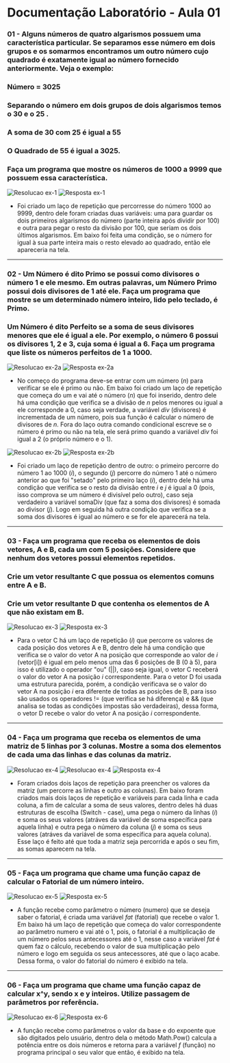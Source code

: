 # Documentação Laboratório - Aula 01

### 01 - Alguns números de quatro algarismos possuem uma característica particular. Se separamos esse número em dois grupos e os somarmos encontramos um outro número cujo quadrado é exatamente igual ao número fornecido anteriormente. Veja o exemplo:
### Número = 3025 
### Separando o número em dois grupos de dois algarismos temos o 30 e o 25 . 
### A soma de 30 com 25 é igual a 55
### O Quadrado de 55 é igual a 3025.
### Faça um programa que mostre os números de 1000 a 9999 que possuem essa característica.

![Resolucao ex-1](https://user-images.githubusercontent.com/97108963/186971832-86c83a04-a1c3-4cc7-9bc1-c2fac97fb336.PNG)
![Resposta ex-1](https://user-images.githubusercontent.com/97108963/186971851-e212604e-dd90-4d79-b9a1-a9dc1436c028.PNG)

* Foi criado um laço de repetição que percorresse do número 1000 ao 9999, dentro dele foram criadas duas variáveis: uma para guardar os dois primeiros algarismos do número (parte inteira após dividir por 100) e outra para pegar o resto da divisão por 100, que seriam os dois últimos algarismos. Em baixo foi feita uma condição, se o número for igual à sua parte inteira mais o resto elevado ao quadrado, então ele apareceria na tela.

---

### 02 - Um Número é dito Primo se possui como divisores o número 1 e ele mesmo. Em outras palavras, um Número Primo possui dois divisores de 1 até ele. Faça um programa que mostre se um determinado número inteiro, lido pelo teclado, é Primo.
### Um Número é dito Perfeito se a soma de seus divisores menores que ele é igual a ele. Por exemplo, o número 6 possui os  divisores 1, 2 e 3, cuja soma é igual a 6. Faça um programa que liste os números perfeitos de 1 a 1000.

![Resolucao ex-2a](https://user-images.githubusercontent.com/97108963/186971834-397c5d7b-2ed5-448f-b51e-d00569333784.PNG)
![Resposta ex-2a](https://user-images.githubusercontent.com/97108963/186971852-6d2b717e-da30-4c18-91b8-aa2e5f8f7b37.PNG)

* No começo do programa deve-se entrar com um número (*n*) para verificar se ele é primo ou não. Em baixo foi criado um laço de repetição que começa do um e vai até o número (*n*) que foi inserido, dentro dele há uma condição que verifica se a divisão de *n* pelos menores ou igual a ele corresponde a 0, caso seja verdade, a variável *div* (divisores) é incrementada de um número, pois sua função é calcular o número de divisores de *n*. Fora do laço outra comando condicional escreve se o número é primo ou não na tela, ele será primo quando a variável *div* foi igual a 2 (o próprio número e o 1). 

![Resolucao ex-2b](https://user-images.githubusercontent.com/97108963/186971835-b6faf214-d300-4be8-a176-27c38cd4f447.PNG)
![Resposta ex-2b](https://user-images.githubusercontent.com/97108963/186971853-d4471fbb-0052-4db9-b325-a06829468ffe.PNG)

* Foi criado um laço de repetição dentro de outro: o primeiro percorre do número 1 ao 1000 (*i*), o segundo (*j*) percorre do número 1 até o número anterior ao que foi "setado" pelo primeiro laço (*i*), dentro dele há uma condição que verifica se o resto da divisão entre *i* e *j* é igual a 0 (pois, isso comprova se um número é divisível pelo outro), caso seja verdadeiro a variável somaDiv (que faz a soma dos divisores) é somada ao divisor (*j*).
Logo em seguida há outra condição que verifica se a soma dos divisores é igual ao número e se for ele aparecerá na tela.

---

### 03 - Faça um programa que receba os elementos de dois vetores, A e B, cada um com 5 posições. Considere que nenhum dos vetores possui elementos repetidos.
### Crie um vetor resultante C que possua os elementos comuns entre A e B.
### Crie um vetor resultante D que contenha os elementos de A que não existam em B.

![Resolucao ex-3](https://user-images.githubusercontent.com/97108963/186971837-13489216-aaae-4d09-8286-87de1a430237.PNG)
![Resposta ex-3](https://user-images.githubusercontent.com/97108963/186971859-ab535553-1d53-48c1-81d1-547fb452ebd4.PNG)

* Para o vetor C há um laço de repetição (*i*) que percorre os valores de cada posição dos vetores A e B, dentro dele há uma condição que verifica se o valor do vetor A na posição que corresponde ao valor de *i* (vetor[i]) é igual em pelo menos uma das 6 posições de B (0 à 5), para isso é utilizado o operador "ou" (||), caso seja igual, o vetor C receberá o valor do vetor A na posição *i* correspondente. Para o vetor D foi usada uma estrutura parecida, porém, a condição verificava se o valor do vetor A na posição *i* era diferente de todas as posições de B, para isso são usados os operadores != (que verifica se há diferença) e && (que analisa se todas as condições impostas são verdadeiras), dessa forma, o vetor D recebe o valor do vetor A na posição *i* correspondente.

---

### 04 - Faça um programa que receba os elementos de uma matriz de 5 linhas por 3 colunas. Mostre a soma dos elementos de cada uma das linhas e das colunas da matriz.

![Resolucao ex-4](https://user-images.githubusercontent.com/97108963/186971840-86e689f1-aa00-4a0f-b576-77914dc03191.PNG)
![Resolucao ex-4](https://user-images.githubusercontent.com/97108963/186971844-9830aa5e-1fdb-4f14-8a52-9e8cc7669d7f.PNG)
![Resposta ex-4](https://user-images.githubusercontent.com/97108963/186971860-2e937dab-ce10-44a6-a5af-a31eb8b8be85.PNG)

* Foram criados dois laços de repetição para preencher os valores da matriz (um percorre as linhas e outro as colunas). Em baixo foram criados mais dois laços de repetição e variáveis para cada linha e cada coluna, a fim de calcular a soma de seus valores, dentro deles há duas estruturas de escolha (Switch - case), uma pega o número da linhas (*i*) e soma os seus valores (atráves da variável de soma específica para aquela linha) e outra pega o número da coluna (*j*) e soma os seus valores (atráves da variável de soma específica para aquela coluna). Esse laço é feito até que toda a matriz seja percorrida e após o seu fim, as somas aparecem na tela.

---

### 05 - Faça um programa que chame uma função capaz de calcular o Fatorial de um número inteiro.

![Resolucao ex-5](https://user-images.githubusercontent.com/97108963/186971849-e4898a6c-5e0c-440a-8917-85609647e67b.PNG)
![Resposta ex-5](https://user-images.githubusercontent.com/97108963/186971861-fa4e5031-3328-4c8e-a8c4-7ac7f4f173d7.PNG)

* A função recebe como parâmetro o número (numero) que se deseja saber o fatorial, é criada uma variável *fat* (fatorial) que recebe o valor 1. Em baixo há um laço de repetição que começa do valor correspondente ao parâmetro numero e vai até o 1, pois, o fatorial é a multiplicação de um número pelos seus antecessores até o 1, nesse caso a variável *fat* é quem faz o cálculo, recebendo o valor de sua multiplicação pelo número e logo em seguida os seus antecessores, até que o laço acabe. Dessa forma, o valor do fatorial do número é exibido na tela.

---

### 06 - Faça um programa que chame uma função capaz de calcular x^y, sendo x e y inteiros. Utilize passagem de parâmetros por referência.

![Resolucao ex-6](https://user-images.githubusercontent.com/97108963/186971850-c087a9ef-6a92-4c5e-adb1-51f8d4b41900.PNG)
![Resposta ex-6](https://user-images.githubusercontent.com/97108963/186971829-ddcdb559-b2df-484c-b1d7-f264bd30bf2c.PNG)

* A função recebe como parâmetros o valor da base e do expoente que são digitados pelo usuário, dentro dela o método Math.Pow() calcula a potência entre os dois números e retorna para a variável *f* (função) no programa principal o seu valor que então, é exibido na tela.
